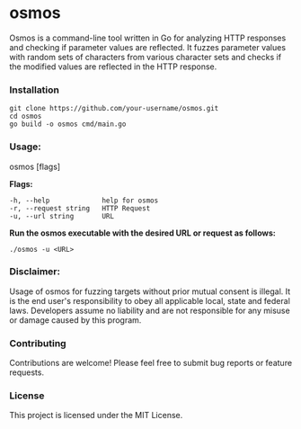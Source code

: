 # osmos
Osmos is a command-line tool written in Go for analyzing HTTP responses and checking if parameter values are reflected. It fuzzes parameter values with random sets of characters from various character sets and checks if the modified values are reflected in the HTTP response.
     

### Installation

```
git clone https://github.com/your-username/osmos.git
cd osmos
go build -o osmos cmd/main.go
```


### Usage:
  osmos [flags]

**Flags:**

    -h, --help             help for osmos
    -r, --request string   HTTP Request
    -u, --url string       URL

**Run the osmos executable with the desired URL or request as follows:**

```
./osmos -u <URL>
```


### Disclaimer: 
Usage of osmos for fuzzing targets without prior mutual consent is illegal. It is the end user's responsibility to obey all applicable local, state and federal laws. Developers assume no liability and are not responsible for any misuse or damage caused by this program.

### Contributing

Contributions are welcome! Please feel free to submit bug reports or feature requests.

### License

This project is licensed under the MIT License.